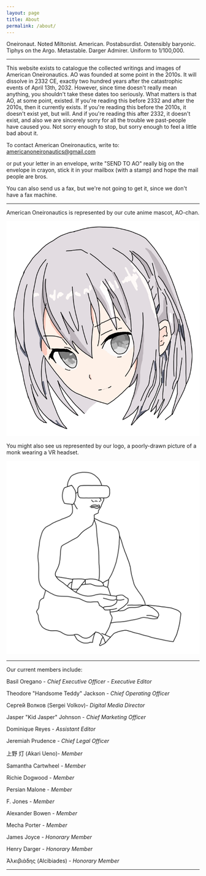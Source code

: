 ```yaml
---
layout: page
title: About
permalink: /about/
---
```


Oneironaut. Noted Miltonist. American. Postabsurdist. Ostensibly baryonic. Tiphys on the Argo. Metastable. Darger Admirer. Uniform to 1/100,000.

---

This website exists to catalogue the collected writings and images of American Oneironautics. AO was founded at some point in the 2010s. It will dissolve in 2332 CE, exactly two hundred years after the catastrophic events of April 13th, 2032. However, since time doesn&#39;t really mean anything, you shouldn&#39;t take these dates too seriously. What matters is that AO, at some point, existed. If you&#39;re reading this before 2332 and after the 2010s, then it currently exists. If you&#39;re reading this before the 2010s, it doesn&#39;t exist yet, but will. And if you&#39;re reading this after 2332, it doesn&#39;t exist, and also we are sincerely sorry for all the trouble we past-people have caused you. Not sorry enough to stop, but sorry enough to feel a little bad about it.

To contact American Oneironautics, write to: americanoneironautics@gmail.com

or put your letter in an envelope, write &quot;SEND TO AO&quot; really big on the envelope in crayon, stick it in your mailbox (with a stamp) and hope the mail people are bros.

You can also send us a fax, but we&#39;re not going to get it, since we don&#39;t have a fax machine.

---

American Oneironautics is represented by our cute anime mascot, AO-chan.

![AO-Chan](/assets/images/AOChan.png)

You might also see us represented by our logo, a poorly-drawn picture of a monk wearing a VR headset.

![AO Logo](/assets/images/AO.png)

---

Our current members include:

Basil Oregano - _Chief Executive Officer_ - _Executive Editor_

Theodore &quot;Handsome Teddy&quot; Jackson - _Chief Operating Officer_

Серге́й Волков (Sergei Volkov)- _Digital Media Director_

Jasper &quot;Kid Jasper&quot; Johnson - _Chief Marketing Officer_

Dominique Reyes - _Assistant Editor_

Jeremiah Prudence - _Chief Legal Officer_

上野 灯 (Akari Ueno)- _Member_

Samantha Cartwheel - _Member_

Richie Dogwood - _Member_

Persian Malone - _Member_

F. Jones - _Member_

Alexander Bowen - _Member_

Mecha Porter - _Member_

James Joyce - _Honorary Member_

Henry Darger - _Honorary Member_

Ἀλκιβιάδης (Alcibiades) - _Honorary Member_

---